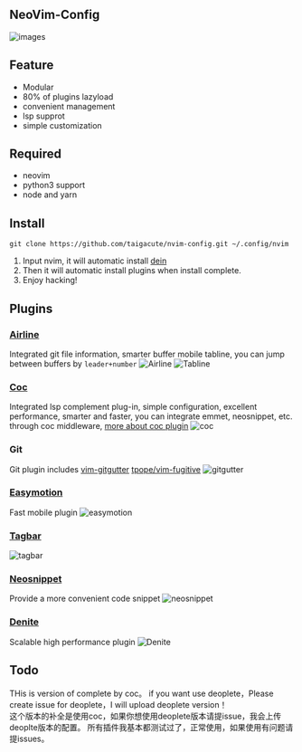 ## NeoVim-Config 

![images](https://github.com/Marlboro-go/Neovim-for-go/blob/master/screenshot/1.jpg)


## Feature

* Modular
* 80% of plugins lazyload
* convenient management
* lsp supprot
* simple customization
## Required
* neovim
* python3 support
* node and yarn
## Install
```
git clone https://github.com/taigacute/nvim-config.git ~/.config/nvim
```
1. Input nvim, it will automatic install [dein](https://github.com/Shougo/dein.nvim)
2. Then it will automatic install plugins when install complete.
3. Enjoy hacking!
## Plugins
### [Airline](https://github.com/vim-airline/vim-airline) 
   Integrated git file information, smarter buffer mobile tabline, you can jump between buffers by `leader+number`
   ![Airline](https://github.com/taigacute/nvim-config/blob/master/screenshot/airline.png)
   ![Tabline](https://github.com/taigacute/nvim-config/blob/master/screenshot/tabline.png)
### [Coc](https://github.com/neoclide/coc.nvim)
   Integrated lsp complement plug-in, simple configuration, excellent performance, smarter and faster, you can integrate        emmet, neosnippet, etc. through coc middleware, [more about coc plugin](https://github.com/neoclide/coc.nvim)
    ![coc](https://github.com/taigacute/nvim-config/blob/master/screenshot/coc.png)
### Git
   Git plugin includes [vim-gitgutter](https://github.com/airblade/vim-gitgutter) [tpope/vim-fugitive](https://github.com/tpope/vim-fugitive)
   ![gitgutter](https://github.com/taigacute/nvim-config/blob/master/screenshot/gitgutter.png)
### [Easymotion](https://github.com/easymotion/vim-easymotion)
   Fast mobile plugin
   ![easymotion](https://github.com/taigacute/nvim-config/blob/master/screenshot/easymotion.png)
### [Tagbar](https://github.com/majutsushi/tagbar)
   ![tagbar](https://github.com/taigacute/nvim-config/blob/master/screenshot/tagbar.png)
### [Neosnippet](https://github.com/Shougo/neosnippet)
   Provide a more convenient code snippet
   ![neosnippet](https://github.com/taigacute/nvim-config/blob/master/screenshot/neosnippet.png)
### [Denite](https://github.com/Shougo/denite.nvim)
   Scalable high performance plugin
   ![Denite](https://github.com/taigacute/nvim-config/blob/master/screenshot/Denite.png)
## Todo
THis is version of complete by coc。 if you want use deoplete，Please create issue for deoplete，I will upload deoplete version！  
这个版本的补全是使用coc，如果你想使用deoplete版本请提issue，我会上传deoplte版本的配置。
所有插件我基本都测试过了，正常使用，如果使用有问题请提issues。



